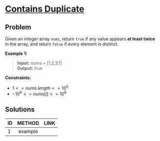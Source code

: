 # [Contains Duplicate](https://leetcode.com/problems/contains-duplicate/)

## Problem
<!-- Explanation of problem. -->
Given an integer array `nums`, return `true` if any value appears **at least twice** in the array, and return `false` if every element is distinct.

**Example 1:**
<!-- An example of problem. -->

>**Input:** nums = \[1,2,3,1\] </br> <!-- Input example. -->
**Output:** true </br> <!-- Output example. -->

**Constraints:**
<!-- Constraints of problem. -->
- $1 <= nums.length <= 10^5$
- $-10^9 <= nums[i] <= 10^9$

## Solutions
<!-- Solutions of problem and their links. -->

| ID  | METHOD  | LINK |
| :-- | :-----: | :--- |
| 1   | example |      |
